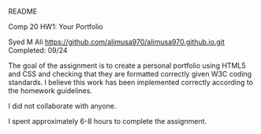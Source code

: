 README

Comp 20 HW1: Your Portfolio

Syed M Ali 
https://github.com/alimusa970/alimusa970.github.io.git
Completed: 09/24

The goal of the assignment is to create a personal portfolio using HTML5 and CSS and checking that they are formatted correctly given W3C coding standards. I believe this work has been implemented correctly according to the homework guidelines. 

I did not collaborate with anyone. 

I spent approximately 6-8 hours to complete the assignment.





